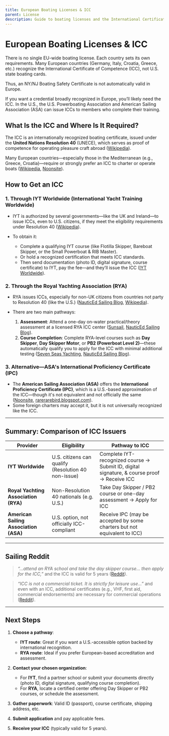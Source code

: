 ```yaml
---
title: European Boating Licenses & ICC
parent: License
description: Guide to boating licenses and the International Certificate of Competence (ICC) for operating pleasure craft in Europe.
---
```


# European Boating Licenses & ICC

There is no single EU-wide boating license. Each country sets its own requirements. Many European countries (Germany, Italy, Croatia, Greece, etc.) recognize the International Certificate of Competence (ICC), not U.S. state boating cards.

Thus, an NY/NJ Boating Safety Certificate is not automatically valid in Europe.

If you want a credential broadly recognized in Europe, you’ll likely need the ICC. In the U.S., the U.S. Powerboating Association and American Sailing Association (ASA) can issue ICCs to members who complete their training.

## What Is the ICC and Where Is It Required?

The ICC is an internationally recognized boating certificate, issued under the **United Nations Resolution 40** (UNECE), which serves as proof of competence for operating pleasure craft abroad ([Wikipedia][1]).

Many European countries—especially those in the Mediterranean (e.g., Greece, Croatia)—require or strongly prefer an ICC to charter or operate boats ([Wikipedia][1], [Noonsite][2]).

## How to Get an ICC

### 1. **Through IYT Worldwide (International Yacht Training Worldwide)**

* IYT is authorized by several governments—like the UK and Ireland—to issue ICCs, even to U.S. citizens, if they meet the eligibility requirements under Resolution 40 ([Wikipedia][1]).

* To obtain it:

  * Complete a qualifying IYT course (like Flotilla Skipper, Bareboat Skipper, or the Small Powerboat & RIB Master).
  * Or hold a recognized certification that meets ICC standards.
  * Then send documentation (photo ID, digital signature, course certificate) to IYT, pay the fee—and they’ll issue the ICC ([IYT Worldwide][3]).

### 2. **Through the Royal Yachting Association (RYA)**

* RYA issues ICCs, especially for non-UK citizens from countries not party to Resolution 40 (like the U.S.) ([NauticEd Sailing Blog][4], [Wikipedia][1]).
* There are two main pathways:

  1. **Assessment**: Attend a one-day on-water practical/theory assessment at a licensed RYA ICC center ([Sunsail][5], [NauticEd Sailing Blog][4]).
  2. **Course Completion**: Complete RYA-level courses such as **Day Skipper**, **Day Skipper Motor**, or **PB2 (Powerboat Level 2)**—these automatically qualify you to apply for the ICC with minimal additional testing ([Seven Seas Yachting][6], [NauticEd Sailing Blog][4]).

### 3. **Alternative—ASA's International Proficiency Certificate (IPC)**

* The **American Sailing Association (ASA)** offers the **International Proficiency Certificate (IPC)**, which is a U.S.-based approximation of the ICC—though it's not equivalent and not officially the same ([Noonsite][2], [rarerarebird.blogspot.com][7]).
* Some foreign charters may accept it, but it is not universally recognized like the ICC.

---

## Summary: Comparison of ICC Issuers

| **Provider**                           | **Eligibility**                                     | **Pathway to ICC**                                                                          |
| -------------------------------------- | --------------------------------------------------- | ------------------------------------------------------------------------------------------- |
| **IYT Worldwide**                      | U.S. citizens can qualify (Resolution 40 non-issue) | Complete IYT-recognized course → Submit ID, digital signature, & course proof → Receive ICC |
| **Royal Yachting Association (RYA)**   | Non-Resolution 40 nationals (e.g. U.S.)             | Take Day Skipper / PB2 course or one-day assessment → Apply for ICC                         |
| **American Sailing Association (ASA)** | U.S. option, not officially ICC-compliant           | Receive IPC (may be accepted by some charters but not equivalent to ICC)                    |

---

## Sailing Reddit 

> *“...attend an RYA school and take the day skipper course… then apply for the ICC,”* and the ICC is valid for 5 years ([Reddit][8]).

> *“ICC is not a commercial ticket. It is strictly for leisure use…”* and even with an ICC, additional certificates (e.g., VHF, first aid, commercial endorsements) are necessary for commercial operations ([Reddit][8]).

---

## Next Steps

1. **Choose a pathway**:

   * **IYT route**: Great if you want a U.S.-accessible option backed by international recognition.
   * **RYA route**: Ideal if you prefer European-based accreditation and assessment.

2. **Contact your chosen organization**:

   * For **IYT**, find a partner school or submit your documents directly (photo ID, digital signature, qualifying course completion).
   * For **RYA**, locate a certified center offering Day Skipper or PB2 courses, or schedule the assessment.

3. **Gather paperwork**: Valid ID (passport), course certificate, shipping address, etc.
4. **Submit application** and pay applicable fees.
5. **Receive your ICC** (typically valid for 5 years).

[1]: https://en.wikipedia.org/wiki/International_Certificate_of_Competence "International Certificate of Competence"
[2]: https://www.noonsite.com/report/cruising-regulations-obtaining-an-international-certificate-of-competence-icc/ "Obtaining an International Certificate of Competence (ICC)"
[3]: https://www.iytworld.com/courses/international-certificate-of-competency-icc/ "International Certificate of Competency (ICC Certificate)"
[4]: https://sailing-blog.nauticed.org/international-certificate-of-competence/ "International Certificate of Competence (ICC)"
[5]: https://www.sunsail.com/sailing-schools/beginner-courses/rya-icc-certification "ICC One Day Assessment - Sailing Certification USA"
[6]: https://www.7seassailing.com/post/everything-you-need-to-know-about-the-international-certificate-of-competence-icc "Everything you need to know about the International ..."
[7]: https://rarerarebird.blogspot.com/2017/03/getting-international-certificate-of.html "Getting an International Certificate of Competence (ICC) in ..."
[8]: https://www.reddit.com/r/sailing/comments/13m371r/best_way_to_get_a_certificate/ "Best way to get a certificate : r/sailing"
